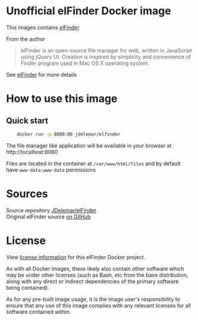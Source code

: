 # Unofficial elFinder Docker image
This images contains [elFinder](https://github.com/Studio-42/elFinder)

From the author
> elFinder is an open-source file manager for web, written in JavaScript using jQuery UI. Creation is inspired by simplicity and convenience of Finder program used in Mac OS X operating system.

See [elFinder](https://github.com/Studio-42/elFinder) for more details

# How to use this image
## Quick start
```bash
    docker run -p 8080:80 jdelemar/elfinder
``` 

The file manager like application will be available in your browser at http://localhost:8080  

Files are located in the container at `/var/www/html/files` and by default have `www-data:www-data` permissions  

# Sources
Source repository [JDelemar/elFinder](https://github.com/JDelemar/dockerfiles/tree/master/elFinder)  
Original elFinder source [on GitHub](https://github.com/Studio-42/elFinder)  

# License
View [license information](https://github.com/JDelemar/dockerfiles/blob/master/elFinder/LICENSE) for this elFinder Docker project.

As with all Docker images, these likely also contain other software which may be under other licenses (such as Bash, etc from the base distribution, along with any direct or indirect dependencies of the primary software being contained).

As for any pre-built image usage, it is the image user's responsibility to ensure that any use of this image complies with any relevant licenses for all software contained within.
